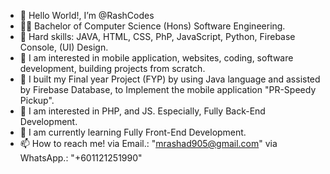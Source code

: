 - 👋 Hello World!, I’m @RashCodes
- 👨‍🎓 Bachelor of Computer Science (Hons) Software Engineering.
- 💞️ Hard skills: JAVA, HTML, CSS, PhP, JavaScript, Python, Firebase Console, (UI) Design.
- 📱 I am interested in mobile application, websites, coding, software development, building projects from scratch.
- 📱 I built my Final year Project (FYP) by using Java language and assisted by Firebase Database, to Implement the mobile application "PR-Speedy Pickup".
- 👀 I am interested in PHP, and JS. Especially, Fully Back-End Development.
- 🌱 I am currently learning Fully Front-End Development.
- 📫 How to reach me! via Email.: "mrashad905@gmail.com" via WhatsApp.: "+601121251990"

<!---
RashCodes/RashCodes is a ✨ special ✨ repository because its `README.md` (this file) appears on your GitHub profile.
You can click the Preview link to take a look at your changes.
--->
